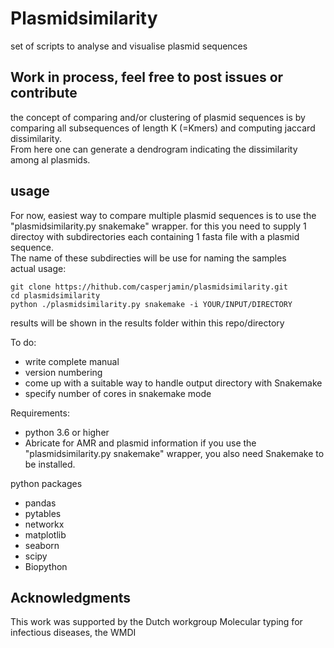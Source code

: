 # Plasmidsimilarity
set of scripts to analyse and visualise plasmid sequences

## Work in process, feel free to post issues or contribute 


the concept of comparing and/or clustering of plasmid sequences is by comparing all subsequences of length K (=Kmers) and computing jaccard dissimilarity.  
From here one can generate a dendrogram indicating the dissimilarity among al plasmids.  



## usage

For now, easiest way to compare multiple plasmid sequences is to use the "plasmidsimilarity.py snakemake" wrapper. for this you need to supply 1 directoy with subdirectories each containing 1 fasta file with a plasmid sequence.  
The name of these subdirecties will be use for naming the samples  
actual usage:   
```
git clone https://hithub.com/casperjamin/plasmidsimilarity.git
cd plasmidsimilarity
python ./plasmidsimilarity.py snakemake -i YOUR/INPUT/DIRECTORY
```

results will be shown in the results folder within this repo/directory


To do:  
* write complete manual
* version numbering
* come up with a suitable way to handle output directory with Snakemake
* specify number of cores in snakemake mode



Requirements:  
* python 3.6 or higher  
* Abricate  for AMR and plasmid information
if you use the "plasmidsimilarity.py snakemake"  wrapper, you also need Snakemake to be installed.  

python packages  
* pandas
* pytables  
* networkx      
* matplotlib
* seaborn 
* scipy  
* Biopython    




## Acknowledgments

This work was supported by the Dutch workgroup Molecular typing for infectious diseases, the WMDI
